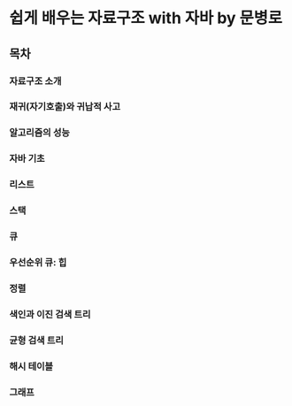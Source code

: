 # 쉽게 배우는 자료구조 with 자바 by 문병로

## 목차

### 자료구조 소개

### 재귀(자기호출)와 귀납적 사고

### 알고리즘의 성능

### 자바 기초

### 리스트

### 스택

### 큐

### 우선순위 큐: 힙

### 정렬

### 색인과 이진 검색 트리

### 균형 검색 트리

### 해시 테이블

### 그래프
